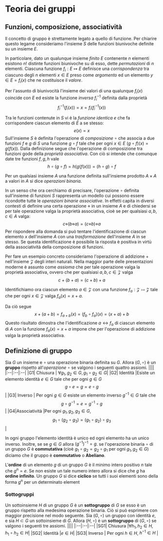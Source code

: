 # Teoria dei gruppi

## Funzioni, composizione, associatività
Il concetto di gruppo è strettamente legato a quello di funzione. Per chiarire questo legame consideriamo l'insieme $S$ delle funzioni biunivoche definite su un insieme $E$. 

In particolare, dato un qualunque insieme *finito* $E$ contenente $n$ elementi esistono $n!$ distinte funzioni biunivoche su di esso, dette *permutazioni* di $n$ elementi. Ciascuna funzione $f_i : E \mapsto E$ definisce una *corrispondenza* tra ciascuno degli $n$ elementi $x \in E$ preso come *argomento* ed un elemento $y \in E =f_i(x)$ che ne costituisce il *valore*. 

Per l'assunto di biunivocità l'insieme dei valori di una qualunque $f_i(x)$ coincide con $E$ ed esiste la funzione *inversa* $f^{-1}_i$ definita dalla proprietà 
$$f^{-1}_i(f_i(x)) = x = f_i(f^{-1}_i(x))$$
  
Tra le funzioni contenute in $S$ vi è la *funzione identica* $e$ che fa corrispondere ciascun elemento di $E$ a se stesso:
$$e(x) = x $$
Sull'insieme $S$ è definita l'operazione di *composizione* $\circ$ che associa a due funzioni $f$ e $g$ di $S$ una funzione $g \circ f$ tale che per ogni $x \in E$ $(g \circ f)(x) = g(f(x))$. Dalla definizione segue che l'operazione di composizione tra funzioni gode della *proprietà associativa*. Con ciò si intende che comunque date tre funzioni $f, g, h$ vale 
$$ h \circ (g \circ f) = h(g(f(x))) =(h \circ g) \circ f $$

Per un qualsiasi insieme $A$ una funzione definita sull'insieme prodotto $A\times A$ a valori in $A$ si dice *operazioni binaria*. 

In un senso che ora cerchiamo di precisare, l'operazione $\circ$ definita sull'insieme di funzioni $S$ rappresenta un modello cui possono essere ricondotte tutte le *operazioni binarie associative*. In effetti capita in diversi contesti di definire una certa operazione $\diamond$ in un insieme $A$ e di chiedersi se per tale operazione valga la proprietà associativa, cioè se per qualsiasi $a, b, c \in A$ valga:
$$ c \diamond (b \diamond a) = (c \diamond b) \diamond a$$
Per rispondere alla domanda si può tentare l'identificazione di ciascun elemento $x$ dell'insieme $A$ con una *trasformazione* dell'insieme $A$ in se stesso. Se questa identificazione è possibile la risposta è positiva in virtù della associatività della composizione di funzioni.

Per fare un esempio concreto consideriamo l'operazione di addizione $+$ nell'insieme $\mathcal Z$ degli interi naturali.  Nella maggior parte delle presentazioni moderne è assunto come *assioma* che per tale operazione valga la proprietà associativa, ovvero che per qualsiasi $a, b, c \in \mathcal Z$ valga
$$c + (b + a) = (c + b) + a$$

Identifichiamo ora ciascun elemento $a \in \mathcal Z$ con una funzione  $f_{a} : \mathcal Z \mapsto \mathcal Z$ tale che per ogni $x \in \mathcal Z$ valga $f_{a}(x) = x + a$. 

Da ciò segue 
$$ x + (a + b) = f_{a+b}(x) = (f_{b} \circ f_{a})(x) = (x+a) + b$$
Questo risultato dimostra che l'identificazione $a \leftrightarrow f_{a}$ di ciascun elemento di $A$ con la funzione $f_{a}(x) = x+a$ impone che per l'operazione di addizione valga la proprietà associativa.  

## Definizione di gruppo
Sia $G$ un insieme e $\circ$ una operazione binaria definita su $G$. Allora $(G, \circ )$ è un **gruppo** rispetto all'*operazione* $\circ$ se valgono i seguenti quattro assiomi.
||||
|:--|:--|:--|
|G1| Chiusura | $\forall g_{1},g_{2} \in G, g_{1} \circ g_{2} \in G$|
|G2| Identità |Esiste un elemento identità $e \in G$ tale che per ogni $g \in G$ $$g \circ e = g = e \circ g $$|
|G3| Inverso | Per ogni $g \in G$ esiste un elemento inverso $g^{-1}  \in G$ tale che $$ g \circ g^{-1} = e = g^{-1} \circ g$$|
|G4|Associatività |Per ogni $g_{1},g_{2},g_{3} \in G$, $$g_{1} \circ (g_{2} \circ g_{3}) = (g_{1} \circ g_{2}) \circ g_{3}$$  |

In ogni gruppo l'elemento identità è unico ed ogni elemento ha un unico inverso. Inoltre, se se $g \in G$ allora ${(g^{-1})}^{-1} = g$.
se l'operazione binaria $\circ$ di un gruppo $G$ è **commutativa** (cioè $g_{1} \circ g_{2} = g_{2} \circ g_{1}$ per ogni $g_{1}, g_{2} \in G$) diciamo che il gruppo è **commutativo** o **Abeliano**.

L'**ordine** di un elemento $g$ di un gruppo $G$ è il minimo intero positivo $n$ tale che $g^{n} = e$. Se non esiste un tale numero intero allora si dice che $g$ ha **ordine infinito**. Un gruppo $G$ si dice  **ciclico** se tutti i suoi elementi sono della forma $g^{n}$ per un determinato element  

### Sottogruppi ###
Un sottoinsieme $H$ di un gruppo $G$ è un **sottogruppo** di $G$ se esso è un gruppo rispetto alla medesima operazione binaria. Ciò si può esprimere con maggior precisione nel modo seguente. 
Sia $(G, \circ )$ un gruppo con identità $e$, e sia $H \subset G$ un sottoinsieme di $G$. Allora $(H, \circ )$ è un **sottogruppo** di $(G, \circ )$ se valgono i seguenti tre assiomi.
||||
|:--|:--|:--|
|SG1| Chiusura |$\forall h_{1},h_{2} \in H, h_{1} \circ h_{2} \in H$|
|SG2| Identità |$e \in H$|
|SG3| Inverso | Per ogni $h \in H$,  $h^{-1} \in H$ |




 

 


<!--stackedit_data:
eyJoaXN0b3J5IjpbMzU0MTEzMjkzLC0xNzc0MTEwNzMwLC05NT
g1OTk4MTQsLTEyNDgxMDIwMTYsLTE1MDQxNzEwNywtMTUxMTcz
MTA1MCwxOTY5Mjc2NzQxLDI1NzM2MDg3LDM4NDc5Mzc2MSwtMT
c4MTc2MDA4NywtMTM2OTg4MDQ2MiwxMTQ3MTQwNzA0LDY3MjM0
NjI5MiwtMjEyNTI2MjUxOCwtMTUyMzEyMDA3NiwtMTk5MDAxNT
cyMCw4Njg1NTIxMTIsMTg5MzA2MzgyNiwtMTY0MDY3NjU0Miwx
NjUwMDA0NDI4LDE1NzgwNDcyOTgsMTY0ODQ1NzQ1OCwxMjI0ND
Q0MzkwLDE3MDA3MDkyOTldfQ==
-->